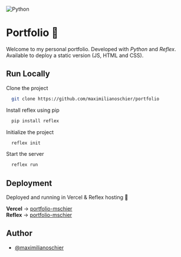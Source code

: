
![Python](https://img.shields.io/badge/python-3670A0?style=for-the-badge&logo=python&logoColor=ffdd54)

# Portfolio :briefcase:

Welcome to my personal portfolio. Developed with *Python* and *Reflex*. <br>
Available to deploy a static version (JS, HTML and CSS).




## Run Locally

Clone the project

```bash
  git clone https://github.com/maximilianoschier/portfolio
```

Install reflex using pip

```bash
  pip install reflex
```

Initialize the project

```bash
  reflex init
```

Start the server

```bash
  reflex run
```


## Deployment

Deployed and running in Vercel & Reflex hosting :rocket:

**Vercel** -> [portfolio-mschier](https://portfolio-mschier.vercel.app/) <br>
**Reflex** -> [portfolio-mschier](https://portfolio-mschier.reflex.run/)

## Author

- [@maximilianoschier](https://www.github.com/maximilianoschier)

